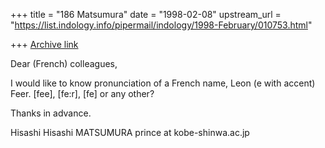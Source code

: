 +++
title = "186 Matsumura"
date = "1998-02-08"
upstream_url = "https://list.indology.info/pipermail/indology/1998-February/010753.html"

+++
[Archive link](https://list.indology.info/pipermail/indology/1998-February/010753.html)

Dear (French) colleagues,

I would like to know pronunciation of a French name, Leon (e with accent) Feer.
[fee], [fe:r], [fe] or any other?

Thanks in advance.

Hisashi
Hisashi MATSUMURA   prince at kobe-shinwa.ac.jp



